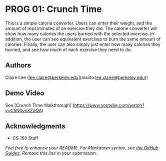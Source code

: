# PROG 01: Crunch Time

This is a simple calorie converter. Users can enter their weight, and the amount of reps/minutes of an exercise they did. The calorie converter will show how many calories the users burned with the selected exercise. In addition, the user can see equivalent exercises to burn the same amount of calories. Finally, the user can also simply just enter how many calories they burned, and see how much of each exercise they need to do.

## Authors

Claire Lee (lee.claire@berkeley.edu](mailto:lee.claire@berkeley.edu))

## Demo Video

See [Crunch Time Walkthrough] (https://www.youtube.com/watch?v=C5N0yxXZdQA)

## Acknowledgments

* CS 160 Staff

*Feel free to enhance your README. For Markdown syntax, see [the GitHub Guides](https://guides.github.com/features/mastering-markdown/). Remove this line in your submission.*
